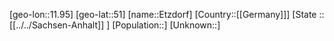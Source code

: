 ﻿---
location: [51,11.95]
mapzoom: [7,12] 
mapmarker: city 
type: City
tags:
- geo/City


SpocWebEntityId: 30088
isDeleted: false
confidential: public

---
[geo-lon::11.95]
[geo-lat::51]
[name::Etzdorf]
[Country::[[Germany]]]
[State :: [[../../Sachsen-Anhalt]] ]
[Population::]
[Unknown::]

